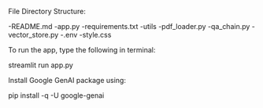 File Directory Structure:

-README.md
-app.py
-requirements.txt
-utils
    -pdf_loader.py
    -qa_chain.py
    -vector_store.py
-.env
-style.css

To run the app, type the following in terminal:

streamlit run app.py

Install Google GenAI package using:

pip install -q -U google-genai